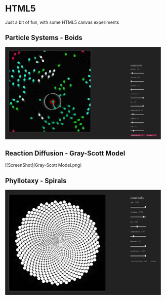 HTML5
=====

Just a bit of fun, with some HTML5 canvas experiments


Particle Systems - Boids
--------------

![ScreenShot](Boids.png)

Reaction Diffusion - Gray-Scott Model
--------------

![ScreenShot](Gray-Scott Model.png)

Phyllotaxy - Spirals
--------------

![ScreenShot](Phyllotaxy.png)

